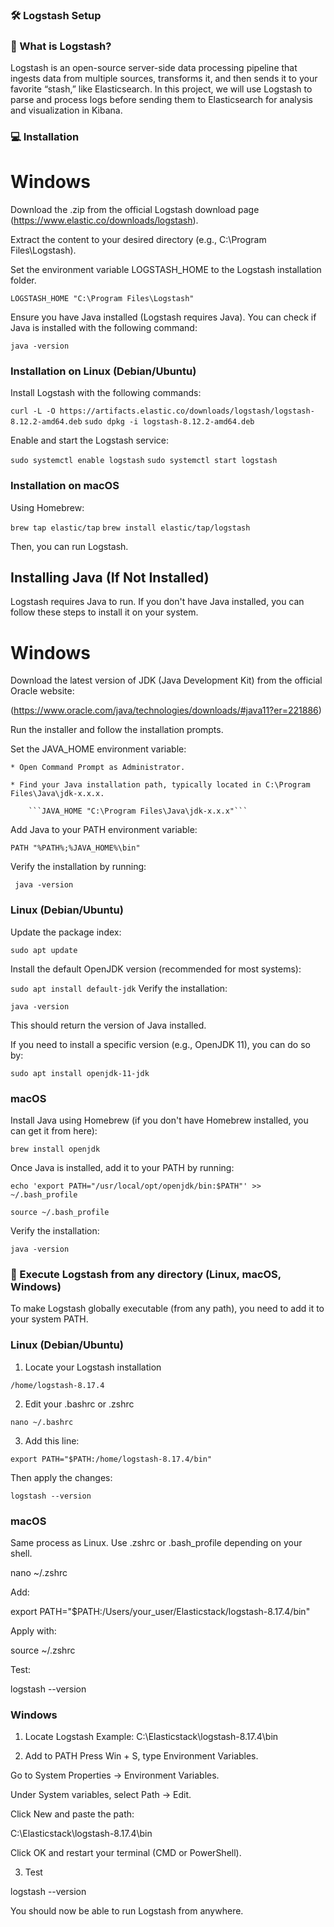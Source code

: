 ### 🛠️ Logstash Setup

### 🧪 What is Logstash?
Logstash is an open-source server-side data processing pipeline that ingests data from multiple sources, transforms it, and then sends it to your favorite “stash,” like Elasticsearch. In this project, we will use Logstash to parse and process logs before sending them to Elasticsearch for analysis and visualization in Kibana.

### 💻 Installation

# Windows

Download the .zip from the official Logstash download page (https://www.elastic.co/downloads/logstash).

Extract the content to your desired directory (e.g., C:\Program Files\Logstash).

Set the environment variable LOGSTASH_HOME to the Logstash installation folder.

``` LOGSTASH_HOME "C:\Program Files\Logstash" ``` 

Ensure you have Java installed (Logstash requires Java). You can check if Java is installed with the following command:

``` java -version ```

### Installation on Linux (Debian/Ubuntu)
Install Logstash with the following commands:

```curl -L -O https://artifacts.elastic.co/downloads/logstash/logstash-8.12.2-amd64.deb```
```sudo dpkg -i logstash-8.12.2-amd64.deb```

Enable and start the Logstash service:

```sudo systemctl enable logstash```
```sudo systemctl start logstash```

### Installation on macOS
Using Homebrew:

```brew tap elastic/tap```
```brew install elastic/tap/logstash```

Then, you can run Logstash.

## Installing Java (If Not Installed)

Logstash requires Java to run. If you don't have Java installed, you can follow these steps to install it on your system.

# Windows
Download the latest version of JDK (Java Development Kit) from the official Oracle website:

(https://www.oracle.com/java/technologies/downloads/#java11?er=221886)

Run the installer and follow the installation prompts.

Set the JAVA_HOME environment variable:

    * Open Command Prompt as Administrator.

    * Find your Java installation path, typically located in C:\Program Files\Java\jdk-x.x.x.

        ```JAVA_HOME "C:\Program Files\Java\jdk-x.x.x"```

Add Java to your PATH environment variable:

```PATH "%PATH%;%JAVA_HOME%\bin" ``` 

Verify the installation by running:

``` java -version```

### Linux (Debian/Ubuntu)
Update the package index:

``` sudo apt update ```

Install the default OpenJDK version (recommended for most systems):

```sudo apt install default-jdk```
Verify the installation:

```java -version```

This should return the version of Java installed.

If you need to install a specific version (e.g., OpenJDK 11), you can do so by:

``` sudo apt install openjdk-11-jdk ```

### macOS
Install Java using Homebrew (if you don't have Homebrew installed, you can get it from here):

```brew install openjdk```

Once Java is installed, add it to your PATH by running:

``` echo 'export PATH="/usr/local/opt/openjdk/bin:$PATH"' >> ~/.bash_profile ```

``` source ~/.bash_profile ```

Verify the installation:

```java -version```


### 🔁 Execute Logstash from any directory (Linux, macOS, Windows)
To make Logstash globally executable (from any path), you need to add it to your system PATH.

### Linux (Debian/Ubuntu)
1. Locate your Logstash installation

```/home/logstash-8.17.4```

2. Edit your .bashrc or .zshrc

```nano ~/.bashrc```

3. Add this line:

```export PATH="$PATH:/home/logstash-8.17.4/bin"```

Then apply the changes:

```logstash --version```

### macOS
Same process as Linux. Use .zshrc or .bash_profile depending on your shell.

nano ~/.zshrc

Add:

export PATH="$PATH:/Users/your_user/Elasticstack/logstash-8.17.4/bin"

Apply with:

source ~/.zshrc

Test:

logstash --version

### Windows

1. Locate Logstash
Example: C:\Elasticstack\logstash-8.17.4\bin

2. Add to PATH
Press Win + S, type Environment Variables.

Go to System Properties → Environment Variables.

Under System variables, select Path → Edit.

Click New and paste the path:

C:\Elasticstack\logstash-8.17.4\bin

Click OK and restart your terminal (CMD or PowerShell).

3. Test

logstash --version

You should now be able to run Logstash from anywhere.
